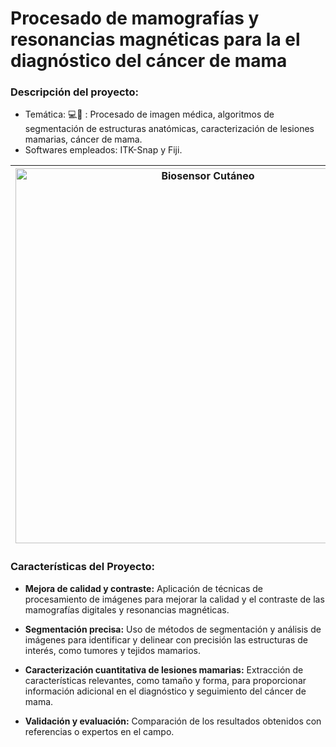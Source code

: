 
# Procesado de mamografías y resonancias magnéticas para la el diagnóstico del cáncer de mama

### **Descripción del proyecto:**
  - Temática: 💻🏥 : Procesado de imagen médica, algoritmos de segmentación de estructuras anatómicas, caracterización de lesiones mamarias, cáncer de mama.
  - Softwares empleados: ITK-Snap y Fiji.

| <img src="https://user-images.githubusercontent.com/79250883/250950188-12bedb7b-ba6d-4555-ad5b-0d9fb4bcf2d2.png" alt="Biosensor Cutáneo" width="600" height="auto"> | Procesamiento de imágenes para el diagnóstico y la caracterización de lesiones mamarias utilizando mamografías digitales y resonancias magnéticas. Se desarrollaron dos pósters científicos para la presentacion de la temática, pasos seguidos y resultados obtenidos.|
|---|---|


### Características del Proyecto:

- **Mejora de calidad y contraste:** Aplicación de técnicas de procesamiento de imágenes para mejorar la calidad y el contraste de las mamografías digitales y resonancias magnéticas.
  
- **Segmentación precisa:** Uso de métodos de segmentación y análisis de imágenes para identificar y delinear con precisión las estructuras de interés, como tumores y tejidos mamarios.

- **Caracterización cuantitativa de lesiones mamarias:** Extracción de características relevantes, como tamaño y forma, para proporcionar información adicional en el diagnóstico y seguimiento del cáncer de mama.
  
- **Validación y evaluación:** Comparación de los resultados obtenidos con referencias o expertos en el campo.

